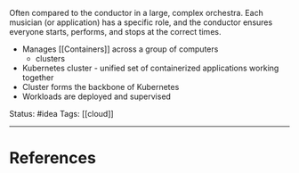 Often compared to the conductor in a large, complex orchestra. Each musician (or application) has a specific role, and the conductor ensures everyone starts, performs, and stops at the correct times.

- Manages [[Containers]] across a group of computers
	- ﻿﻿clusters
- ﻿﻿Kubernetes cluster - unified set of containerized applications working together
- ﻿﻿Cluster forms the backbone of Kubernetes
- ﻿﻿Workloads are deployed and supervised

Status: #idea
Tags: [[cloud]]

---
# References